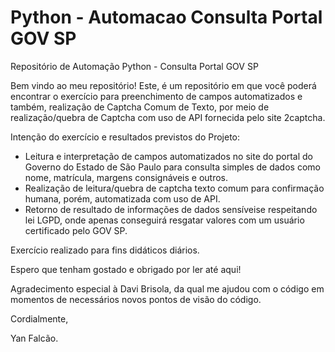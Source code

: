 # Python - Automacao Consulta Portal GOV SP

Repositório de Automação Python - Consulta Portal GOV SP

Bem vindo ao meu repositório! Este, é um repositório em que você poderá encontrar o exercício para preenchimento de campos automatizados e também, realização de Captcha Comum de Texto, por meio de realização/quebra de Captcha com uso de API fornecida pelo site 2captcha.

Intenção do exercício e resultados previstos do Projeto:

* Leitura e interpretação de campos automatizados no site do portal do Governo do Estado de São Paulo para consulta simples de dados como nome, matrícula, margens consignáveis e outros.
* Realização de leitura/quebra de captcha texto comum para confirmação humana, porém, automatizada com uso de API.
* Retorno de resultado de informações de dados sensíveise respeitando lei LGPD, onde apenas conseguirá resgatar valores com um usuário certificado pelo GOV SP.

Exercício realizado para fins didáticos diários.

Espero que tenham gostado e obrigado por ler até aqui!

Agradecimento especial à Davi Brisola, da qual me ajudou com o código em momentos de necessários novos pontos de visão do código.

Cordialmente,

Yan Falcão.
